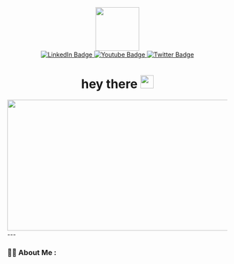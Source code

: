 <div id="header" align="center">
 <img src="https://media.giphy.com/media/jdPMeyv9rn0hZHh8n9/giphy.gif" width="100"/>
 <div id="badges">
  <a href="https://www.linkedin.com/in/dilshodjon-xasanboyev/">
    <img src="https://img.shields.io/badge/LinkedIn-blue?style=for-the-badge&logo=linkedin&logoColor=white" alt="LinkedIn Badge"/>
  </a>
  <a href="your-youtube-URL">
    <img src="https://img.shields.io/badge/YouTube-red?style=for-the-badge&logo=youtube&logoColor=white" alt="Youtube Badge"/>
  </a>
  <a href="https://twitter.com/dilshodjon216">
    <img src="https://img.shields.io/badge/Twitter-blue?style=for-the-badge&logo=twitter&logoColor=white" alt="Twitter Badge"/>
  </a>
</div>
 <img src="https://komarev.com/ghpvc/?username=dilshojon216&style=flat-square&color=blue" alt=""/>
 <h1>
  hey there
  <img src="https://media.giphy.com/media/hvRJCLFzcasrR4ia7z/giphy.gif" width="30px"/>
</h1>
 <div align="center">
  <img src="https://media.giphy.com/media/dWesBcTLavkZuG35MI/giphy.gif" width="600" height="300"/>
</div>
</div>
---

### :man_technologist: About Me :

